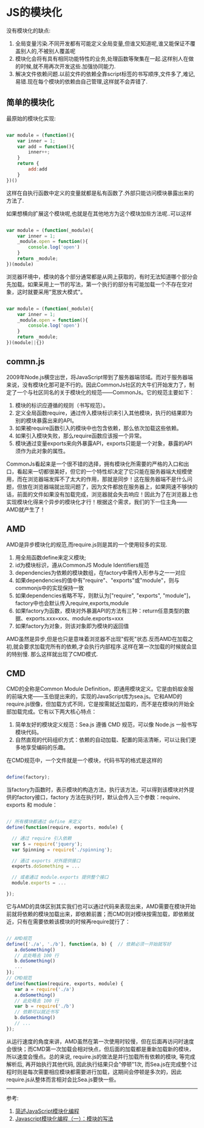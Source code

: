 # JS的模块化

没有模块化的缺点:

1. 全局变量污染.不同开发都有可能定义全局变量,但谁又知道呢,谁又能保证不覆盖别人的,不被别人覆盖呢
2. 模块化会将有具有相同功能特性的业务,处理函数等聚集在一起.这样别人在做的时候,就不用再次开发这些.加强协同能力.
3. 解决文件依赖问题.以前文件的依赖全靠script标签的书写顺序,文件多了,难记,易错.现在每个模块的依赖由自己管理,这样就不会弄错了.

## 简单的模块化

最原始的模块化实现:

```javaScript

var module = (function(){
    var inner = 1;
    var add = function(){
        inner++;
    }
    return {
        add:add
    }
})()

```
这样在自执行函数中定义的变量就都是私有函数了.外部只能访问模块暴露出来的方法了.

如果想横向扩展这个模块呢,也就是在其他地方为这个模块加些方法呢..可以这样

```javaScript

var module = (function(_module){
    var inner = 1;
    _module.open = function(){
        console.log('open')
    }
    return _module;
})(module)

```

浏览器环境中，模块的各个部分通常都是从网上获取的，有时无法知道哪个部分会先加载。如果采用上一节的写法，第一个执行的部分有可能加载一个不存在空对象，这时就要采用"宽放大模式"。

```javaScript

var module = (function(_module){
    var inner = 1;
    _module.open = function(){
        console.log('open')
    }
    return _module;
})(module||{})

```


## commn.js

2009年Node.js横空出世，将JavaScript带到了服务器端领域。而对于服务器端来说，没有模块化那可是不行的。因此CommonJs社区的大牛们开始发力了，制定了一个与社区同名的关于模块化的规范——CommonJs。它的规范主要如下：

1. 模块的标识应遵循的规则（书写规范）。
2. 定义全局函数require，通过传入模块标识来引入其他模块，执行的结果即为别的模块暴露出来的API。
3. 如果被require函数引入的模块中也包含依赖，那么依次加载这些依赖。
4. 如果引入模块失败，那么require函数应该报一个异常。
5. 模块通过变量exports来向外暴露API，exports只能是一个对象，暴露的API须作为此对象的属性。

CommonJs看起来是一个很不错的选择，拥有模块化所需要的严格的入口和出口，看起来一切都很美好，但它的一个特性却决定了它只能在服务器端大规模使用，而在浏览器端发挥不了太大的作用，那就是同步！这在服务器端不是什么问题，但放在浏览器端就出现问题了，因为文件都放在服务器上，如果网速不够快的话，前面的文件如果没有加载完成，浏览器就会失去响应！因此为了在浏览器上也实现模块化得来个异步的模块化才行！根据这个需求，我们的下一位主角——AMD就产生了！

## AMD

AMD是异步模块化的规范,而require.js则是其的一个使用较多的实现.

1. 用全局函数define来定义模块;
2. id为模块标识，遵从CommonJS Module Identifiers规范
3. dependencies为依赖的模块数组，在factory中需传入形参与之一一对应
4. 如果dependencies的值中有"require"、"exports"或"module"，则与commonjs中的实现保持一致
5. 如果dependencies省略不写，则默认为["require", "exports", "module"]，factory中也会默认传入require,exports,module
6. 如果factory为函数，模块对外暴漏API的方法有三种：return任意类型的数据、exports.xxx=xxx、module.exports=xxx
7. 如果factory为对象，则该对象即为模块的返回值

AMD虽然是异步,但是也只是意味着浏览器不出现"假死"状态.反而AMD在加载之初,就会要求加载完所有的依赖,才会执行内部程序.这样在第一次加载的时候就会显的特别慢. 那么这样就出现了CMD模式.

## CMD

CMD的全称是Common Module Definition，即通用模块定义。它是由蚂蚁金服的前端大佬——玉伯提出来的，实现的JavaScript库为sea.js。它和AMD的require.js很像，但加载方式不同，它是按需就近加载的，而不是在模块的开始全部加载完成。它有以下两大核心特点：
1. 简单友好的模块定义规范：Sea.js 遵循 CMD 规范，可以像 Node.js 一般书写模块代码。
2. 自然直观的代码组织方式：依赖的自动加载、配置的简洁清晰，可以让我们更多地享受编码的乐趣。

在CMD规范中，一个文件就是一个模块，代码书写的格式是这样的

```javaScript

define(factory);

```
当factory为函数时，表示模块的构造方法，执行该方法，可以得到该模块对外提供的factory接口，factory 方法在执行时，默认会传入三个参数：require、exports 和 module：

```javaScript

// 所有模块都通过 define 来定义
define(function(require, exports, module) {

  // 通过 require 引入依赖
  var $ = require('jquery');
  var Spinning = require('./spinning');

  // 通过 exports 对外提供接口
  exports.doSomething = ...

  // 或者通过 module.exports 提供整个接口
  module.exports = ...

});

```

它与AMD的具体区别其实我们也可以通过代码来表现出来，AMD需要在模块开始前就将依赖的模块加载出来，即依赖前置；而CMD则对模块按需加载，即依赖就近，只有在需要依赖该模块的时候再require就行了：

```javaScript

// AMD规范
define(['./a', './b'], function(a, b) {  // 依赖必须一开始就写好  
   a.doSomething()    
   // 此处略去 100 行    
   b.doSomething()    
   ...
});
// CMD规范
define(function(require, exports, module) {
   var a = require('./a')   
   a.doSomething()   
   // 此处略去 100 行   
   var b = require('./b') 
   // 依赖可以就近书写   
   b.doSomething()
   // ... 
});

```

从运行速度的角度来讲，AMD虽然在第一次使用时较慢，但在后面再访问时速度会很快；而CMD第一次加载会相对快点，但后面的加载都是重新加载新的模块，所以速度会慢点。总的来说,
require.js的做法是并行加载所有依赖的模块, 等完成解析后, 再开始执行其他代码, 因此执行结果只会"停顿"1次, 而Sea.js在完成整个过程时则是每次需要相应模块都需要进行加载，这期间会停顿是多次的，因此require.js从整体而言相对会比Sea.js要快一些。

---

参考:

 1. [简述JavaScript模块化编程](https://www.jianshu.com/p/3fbaa3ae70e6/)
 2. [Javascript模块化编程（一）：模块的写法](http://www.ruanyifeng.com/blog/2012/10/javascript_module.html)

 
